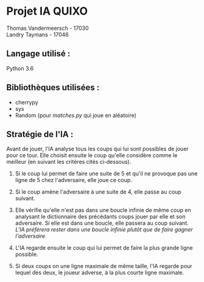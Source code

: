 # Projet IA QUIXO

Thomas Vandermeersch - 17030  
Landry Taymans - 17046

## Langage utilisé :

Python 3.6

## Bibliothèques utilisées :

* cherrypy
* sys
* Random (pour *matches.py* qui joue en aléatoire)

## Stratégie de l'IA :

Avant de jouer, l'IA analyse tous les coups qui lui sont possibles de 
jouer pour ce tour. Elle choisit ensuite le coup qu'elle considère comme 
le meilleur (en suivant les critères cités ci-dessous).

1. Si le coup lui permet de faire une suite de 5 et qu'il ne provoque 
pas une ligne de 5 chez l'adversaire, elle joue ce coup.

1. Si le coup amène l'adversaire à une suite de 4, elle passe au coup 
suivant.

1. Elle vérifie qu'elle n'est pas dans une boucle infinie de même coup 
en analysant le dictionnaire des précédants coups jouer par elle et son 
adversaire. Si elle est dans une boucle, elle passera au coup suivant. 
*L'IA préférera rester dans une boucle infinie plutôt que de faire 
gagner l'adversaire*

1. L'IA regarde ensuite le coup qui lui permet de faire la plus grande 
ligne possible.

1. Si deux coups on une ligne maximale de même taille, l'IA regarde pour 
lequel des deux, le joueur adverse, à la plus courte ligne maximale.
